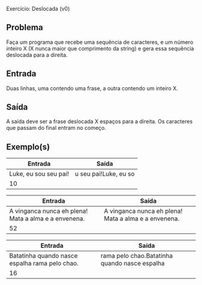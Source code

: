 Exercício: Deslocada (v0)


Problema
--------

Faça um programa que recebe uma sequência de caracteres, e um número inteiro X (X nunca maior que comprimento da string) e gera essa sequência deslocada para a direita.

Entrada
-------

Duas linhas, uma contendo uma frase, a outra contendo um inteiro X.


Saída
-----

A saída deve ser a frase deslocada X espaços para a direita. Os caracteres que passam do final entram no começo.


Exemplo(s)
----------

| Entrada | Saída |
|---------|-------|
| Luke, eu sou seu pai! | u seu pai!Luke, eu so     |
| 10 | |

| Entrada | Saída |
|---------|-------|
| A vinganca nunca eh plena! Mata a alma e a envenena.       | A vinganca nunca eh plena! Mata a alma e a envenena.    |
| 52 |  |

| Entrada | Saída |
|---------|-------|
| Batatinha quando nasce espalha rama pelo chao.       |  rama pelo chao.Batatinha quando nasce espalha     |
| 16 | |
